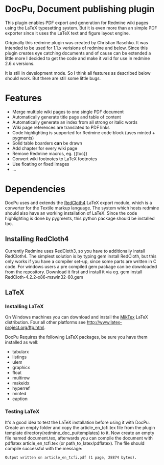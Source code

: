 DocPu, Document publishing plugin
=================================

This plugin enables PDF export and generation for Redmine wiki pages using the LaTeX typesetting system. But it is even more than an simple PDF exporter since it uses the LaTeX text and figure layout engine.

Originally this redmine plugin was created by Christian Raschko. It was intended to be used for 1.1.x verisions of redmine and below. Since this plugin creates eye catching documents and of cause can be extended a little more I decided to get the code and make it valid for use in redmine 2.6.x versions.

It is still in development mode. So I think all features as described below should work. But there are still some little bugs.

Features
========

* Merge multiple wiki pages to one single PDF document
* Automatically generate title page and table of content
* Automatically generate an index from all strong or italic words
* Wiki page references are translated to PDF links
* Code highlighting is supported for Redmine code block (uses minted + pygments)
* Solid table boarders __can__ be drawn
* Add chapter for every wiki page
* Remove Redmine macros, eg. {{toc}}
* Convert wiki footnotes to LaTeX footnotes
* Use floating or fixed images
* ...

Dependencies
============

DocPu uses and extends the [RedCloth4](http://redcloth.org/) LaTeX export module, which is a converter for the Textile markup language. The system which hosts redmine should also have an working installation of LaTeX. Since the code highlighting is done by pygments, this python package should be installed too.

Installing RedCloth4
--------------------

Currently Redmine uses RedCloth3, so you have to additionally install RedCloth4.
The simplest solution is by typing gem install RedCloth, but this only works if you have a compiler set-up, since some parts are written in C code.
For windows users a pre compiled gem package can be downloaded from the repository. Download it first and install it via eg. gem install RedCloth-4.2.2-x86-mswin32-60.gem

LaTeX
-----

### Installing LaTeX


On Windows machines you can download and install the [MikTex](http://miktex.org/) LaTeX distribution. Four all other platforms see http://www.latex-project.org/ftp.html.

DocPu Requires the following LaTeX packages, be sure you have them installed as well:

* tabularx
* listings
* ulem
* graphicx
* float
* multirow
* makeidx
* hyperref
* minted
* caption

### Testing LaTeX

It's a good idea to test the LaTeX installation before using it with DocPu. Create an empty folder and copy the article_en_tcfi.tex file from the plugin template directory(redmine_doc_pu/templates) to it. Now create an empty file named document.tex, afterwards you can compile the document with pdflatex article_en_tcfi.tex (or path_to_latex/pdflatex). The file should compile successful with the message:

```
Output written on article_en_tcfi.pdf (1 page, 28874 bytes).
```

